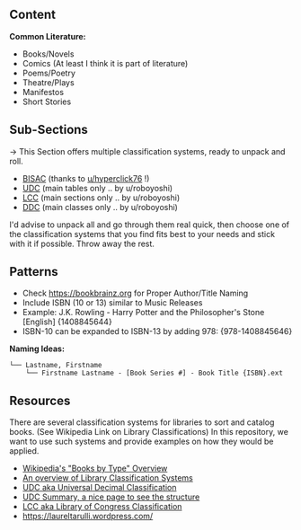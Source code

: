 ## Content

**Common Literature:**

- Books/Novels
- Comics (At least I think it is part of literature)
- Poems/Poetry
- Theatre/Plays
- Manifestos
- Short Stories



## Sub-Sections

→ This Section offers multiple classification systems, ready to unpack and roll.



* [BISAC](https://bisg.org/page/bisacedition) (thanks to [u/hyperclick76](https://www.reddit.com/user/hyperclick76) !)
* [UDC](https://en.wikipedia.org/wiki/Universal_Decimal_Classification#Main_tables) (main tables only .. by u/roboyoshi)
* [LCC](https://en.wikipedia.org/wiki/Library_of_Congress_Classification#Classification) (main sections only .. by u/roboyoshi)
* [DDC](https://en.wikipedia.org/wiki/Dewey_Decimal_Classification#Classes) (main classes only .. by u/roboyoshi)



I'd advise to unpack all and go through them real quick, then choose one of the classification systems that you find fits best to your needs and stick with it if possible. Throw away the rest.



## Patterns

* Check https://bookbrainz.org for Proper Author/Title Naming
* Include ISBN (10 or 13) similar to Music Releases
* Example: J.K. Rowling - Harry Potter and the Philosopher's Stone [English] {1408845644}
* ISBN-10 can be expanded to ISBN-13 by adding 978: {978-1408845646}

**Naming Ideas:**

	└── Lastname, Firstname
		└── Firstname Lastname - [Book Series #] - Book Title {ISBN}.ext



## Resources

There are several classification systems for libraries to sort and catalog books. (See Wikipedia Link on Library Classifications)
In this repository, we want to use such systems and provide examples on how they would be applied.

* [Wikipedia's "Books by Type" Overview](https://en.wikipedia.org/wiki/Category:Books_by_type)
* [An overview of Library Classification Systems](https://en.wikipedia.org/wiki/Library_classification#Methods_or_systems)
* [UDC aka Universal Decimal Classification](https://en.wikipedia.org/wiki/Universal_Decimal_Classification)
* [UDC Summary, a nice page to see the structure](http://www.udcsummary.info/php/index.php)
* [LCC aka Library of Congress Classification](https://en.wikipedia.org/wiki/Library_of_Congress_Classification)
* https://laureltarulli.wordpress.com/
